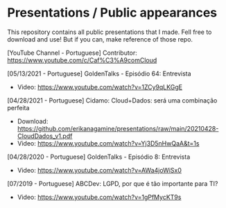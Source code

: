 # Presentations / Public appearances

This repository contains all public presentations that I made. Fell free to download and use! But if you can, make reference of those repo.

[YouTube Channel - Portuguese] Contributor: https://www.youtube.com/c/Caf%C3%A9comCloud

[05/13/2021 - Portuguese] GoldenTalks - Episódio 64: Entrevista
- Video: https://www.youtube.com/watch?v=1ZCy9qLKGgE

[04/28/2021 - Portuguese] Cidamo: Cloud+Dados: será uma combinação perfeita
-   Download: https://github.com/erikanagamine/presentations/raw/main/20210428-CloudDados_v1.pdf
-   Video: https://www.youtube.com/watch?v=Yj3D5nHwQaA&t=1s

[04/28/2020 - Portuguese] GoldenTalks - Episódio 8: Entrevista
- Video: https://www.youtube.com/watch?v=AWa4joWiSx0

[07/2019 - Portuguese] ABCDev: LGPD, por que é tão importante para TI?
- Video: https://www.youtube.com/watch?v=1gPfMycKT9s

